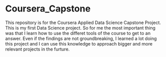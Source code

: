 # Coursera_Capstone
This repository is for the Coursera Applied Data Science Capstone Project.
This is my first Data Science project. So for me the most important thing was that I learn how to use the differet tools of the course to get to an answer. Even if the findings are not groundbreaking, I learned a lot doing this project and I can use this knowledge to approach bigger and more relevant projects in the furture.
